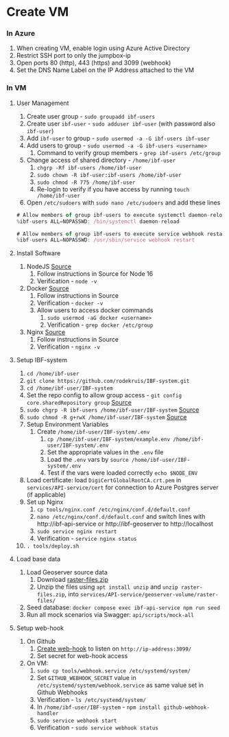 # Create VM

### In Azure

1. When creating VM, enable login using Azure Active Directory
2. Restrict SSH port to only the jumpbox-ip
3. Open ports 80 (http), 443 (https) and 3099 (webhook)
4. Set the DNS Name Label on the IP Address attached to the VM

### In VM

1. User Management

   1. Create user group - `sudo groupadd ibf-users`
   2. Create user `ibf-user` - `sudo adduser ibf-user` (with password also `ibf-user`)
   3. Add `ibf-user` to group - `sudo usermod -a -G ibf-users ibf-user`
   4. Add users to group - `sudo usermod -a -G ibf-users <username>`
      1. Command to verify group members - `grep ibf-users /etc/group`
   5. Change access of shared directory - `/home/ibf-user`
      1. `chgrp -Rf ibf-users /home/ibf-user`
      2. `sudo chown -R ibf-user:ibf-users /home/ibf-user`
      3. `sudo chmod -R 775 /home/ibf-user`
      4. Re-login to verify if you have access by running
         `touch /home/ibf-user`
   6. Open `/etc/sudoers` with `sudo nano /etc/sudoers` and add these lines

   ```jsx
   # Allow members of group ibf-users to execute systemctl daemon-reload
   %ibf-users ALL=NOPASSWD: /bin/systemctl daemon-reload

   # Allow members of group ibf-users to execute service webhook restart
   %ibf-users ALL=NOPASSWD: /usr/sbin/service webhook restart
   ```

2. Install Software
   1. NodeJS
      [Source](https://github.com/nodesource/distributions/blob/master/README.md#installation-instructions)
      1. Follow instructions in Source for Node 16
      2. Verification - `node -v`
   2. Docker [Source](https://docs.docker.com/engine/install/ubuntu/#install-using-the-repository)
      1. Follow instructions in Source
      2. Verification - `docker -v`
      3. Allow users to access docker commands
         1. `sudo usermod -aG docker <username>`
         2. Verification - `grep docker /etc/group`
   3. Nginx [Source](https://ubuntu.com/tutorials/install-and-configure-nginx#2-installing-nginx)
      1. Follow instructions in Source
      2. Verification - `nginx -v`
3. Setup IBF-system
   1. `cd /home/ibf-user`
   2. `git clone https://github.com/rodekruis/IBF-system.git`
   3. `cd /home/ibf-user/IBF-system`
   4. Set the repo config to allow group access -
      `git config core.sharedRepository group`
      [Source](https://stackoverflow.com/a/6448326/1753041)
   5. `sudo chgrp -R ibf-users /home/ibf-user/IBF-system`
      [Source](https://stackoverflow.com/a/6448326/1753041)
   6. `sudo chmod -R g+rwX /home/ibf-user/IBF-system`
      [Source](https://stackoverflow.com/a/6448326/1753041)
   7. Setup Environment Variables
      1. Create `/home/ibf-user/IBF-system/.env`
         1. `cp /home/ibf-user/IBF-system/example.env /home/ibf-user/IBF-system/.env`
         2. Set the appropriate values in the `.env` file
         3. Load the `.env` vars by `source /home/ibf-user/IBF-system/.env`
         4. Test if the vars were loaded correctly `echo $NODE_ENV`
   8. Load certificate: load `DigiCertGlobalRootCA.crt.pem` in `services/API-service/cert` for connection to Azure Postgres server (if applicable)
   9. Set up Nginx
      1. `cp tools/nginx.conf /etc/nginx/conf.d/default.conf`
      2. `nano /etc/nginx/conf.d/default.conf` and switch lines with http://ibf-api-service or http://ibf-geoserver to http://localhost
      3. `sudo service nginx restart`
      4. Verification - `service nginx status`
   10. `. tools/deploy.sh`
4. Load base data

   1. Load Geoserver source data
      1. Download
         [raster-files.zip](https://rodekruis.sharepoint.com/sites/510-CRAVK-510/_layouts/15/guestaccess.aspx?folderid=0fa454e6dc0024dbdba7a178655bdc216&authkey=AcqhM85JHZY8cc6H7BTKgO0&expiration=2021-08-27T22%3A00%3A00.000Z&e=MnocDf)
      2. Unzip the files using `apt install unzip` and `unzip raster-files.zip`, into `services/API-service/geoserver-volume/raster-files/`
   2. Seed database: `docker compose exec ibf-api-service npm run seed`
   3. Run all mock scenarios via Swagger: `api/scripts/mock-all`

5. Setup web-hook
   1. On Github
      1. [Create web-hook](https://github.com/rodekruis/IBF-system/settings/hooks) to
         listen on `http://ip-address:3099/`
      2. Set secret for web-hook access
   2. On VM:
      1. `sudo cp tools/webhook.service /etc/systemd/system/`
      2. Set `GITHUB_WEBHOOK_SECRET` value in `/etc/systemd/system/webhook.service` as same value set in Github Webhooks
      3. Verification - `ls /etc/systemd/system/`
      4. In `/home/ibf-user/IBF-system` - `npm install github-webhook-handler`
      5. `sudo service webhook start`
      6. Verification - `sudo service webhook status`
